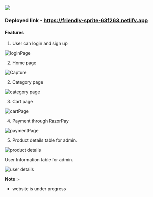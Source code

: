 # ![](https://user-images.githubusercontent.com/101567617/221098794-ec4e8ad4-3ab3-4acf-8cf6-4aee54cc9e91.png)
<!-- ![buyonline-logo](https://user-images.githubusercontent.com/101567617/217269641-c38b6de0-1935-4530-95d5-855ebeb19c7f.png) -->


### Deployed link - https://friendly-sprite-63f263.netlify.app


#### Features

1. User can login and sign up

![loginPage](https://user-images.githubusercontent.com/101567617/218449580-2cfde299-a31c-4fbf-bb0c-7b3295ed5d21.JPG)

2. Home page 

![Capture](https://user-images.githubusercontent.com/101567617/218450414-a9bcb1b7-9fd3-44b8-9cab-d9c09334449d.JPG)

2. Category page

![category page](https://user-images.githubusercontent.com/101567617/218450728-17068bf1-4129-4892-98b9-7c0f6e7c9925.JPG)

3. Cart page

![cartPage](https://user-images.githubusercontent.com/101567617/218450883-441ce530-e11a-4167-8eda-8f9d8a7465e4.JPG)

4. Payment through RazorPay

![paymentPage](https://user-images.githubusercontent.com/101567617/218450983-9837bc3a-fd19-4e93-91df-01d8b3bea287.JPG)

5. Product details table for admin.

![product details](https://user-images.githubusercontent.com/101567617/220728266-22a888cd-0d2e-4885-80d9-20a2a9aecc5e.JPG)

User Information table for admin.

![user details](https://user-images.githubusercontent.com/101567617/220728679-c6c7b755-8427-4dd7-8752-1b06c21bd031.JPG)


**Note** :-
* website is under progress
